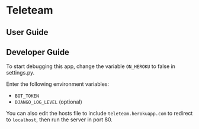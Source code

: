 # Teleteam

## User Guide

## Developer Guide
To start debugging this app, change the variable `ON_HEROKU` to false in settings.py.

Enter the following environment variables:
- `BOT_TOKEN`
- `DJANGO_LOG_LEVEL` (optional)

You can also edit the hosts file to include `teleteam.herokuapp.com` to redirect to `localhost`, then run the server in port 80.